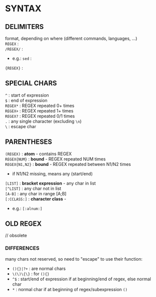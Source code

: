# SYNTAX

## DELIMITERS
format, depending on where (different commands, languages, ...)  
`REGEX` :  
`/REGEX/` :  
*	e.g.: `sed` :  

`{REGEX}` :  

## SPECIAL CHARS

`^` : start of expression  
`$` : end of expression  
`REGEX*` : REGEX repeated 0+ times  
`REGEX+` : REGEX repeated 1+ times  
`REGEX?` : REGEX repeated 0/1 times  
`.` : any single character (excluding `\n`)  
`\` : escape char  

## PARENTHESES
`(REGEX)` : **atom** - contains REGEX  
`REGEX{NUM}` : **bound** - REGEX repeated NUM times  
`REGEX{N1,N2}` : **bound** - REGEX repeated between N1/N2 times  
*	if N1/N2 missing, means any (start/end)  

`[LIST]` : **bracket expression** - any char in list  
`[^LIST]` : any char not in list  
`[A-B]` : any char in range [A;B]  
`[:CCLASS:]` : **character class** -  
*	e.g.: `[:alnum:]`  

## OLD REGEX
// obsolete  

### DIFFERENCES
many chars not reserved, so need to "escape" to use their function:  
*	`(){}|?+` : are normal chars  
*	`\(\)\{\}` : for `(){}`
*	`^$` : start/end of expression if at beginning/end of regex, else normal char
*	`*` : normal char if at beginning of regex/subexpression `()`  